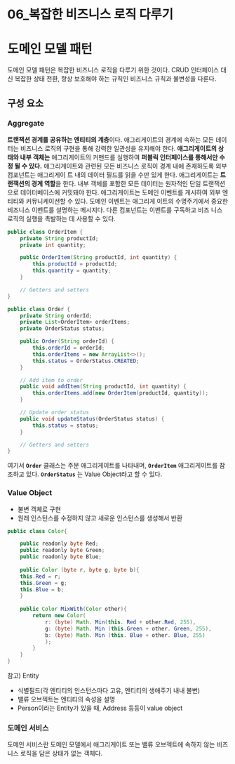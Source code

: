 # 06_복잡한 비즈니스 로직 다루기

# 도메인 모델 패턴

도메인 모델 패턴은 복잡한 비즈니스 로직을 다루기 위한 것이다. CRUD 인터페이스 대신 복잡한 상태 전환, 항상 보호해야 하는 규칙인 비즈니스 규칙과 불변성을 다룬다.

## 구성 요소

### Aggregate

**트랜잭션 경계를 공유하는 엔티티의 계층**이다. 애그리게이트의 경계에 속하는 모든 데이터는 비즈니스 로직의 구현을 통해 강력한 일관성을 유지해야 한다.
**애그리게이트의 상태와 내부 객체는** 애그리게이트의 커맨드를 실행하여 **퍼블릭 인터페이스를 통해서만 수정 될 수 있다.** 애그리게이트와 관련된 모든 비즈니스 로직이 경계 내에 존재하도록 외부 컴포넌트는 애그리게이 트 내의 데이터 필드를 읽을 수만 있게 한다.
애그리게이트는 **트랜잭션의 경계 역할**을 한다. 내부 객체를 포함한 모든 데이터는 원자적인 단일 트랜잭션으로 데이터베이스에 커밋돼야 한다.
애그리게이트는 도메인 이벤트를 게시하여 외부 엔티티와 커뮤니케이션할 수 있다. 도메인 이벤트는 애그리게 이트의 수명주기에서 중요한 비즈니스 이벤트를 설명하는 메시지다. 다른 컴포넌트는 이벤트를 구독하고 비즈 니스 로직의 실행을 촉발하는 데 사용할 수 있다.

```java
public class OrderItem {
    private String productId;
    private int quantity;

    public OrderItem(String productId, int quantity) {
        this.productId = productId;
        this.quantity = quantity;
    }

    // Getters and setters
}

public class Order {
    private String orderId;
    private List<OrderItem> orderItems;
    private OrderStatus status;

    public Order(String orderId) {
        this.orderId = orderId;
        this.orderItems = new ArrayList<>();
        this.status = OrderStatus.CREATED;
    }

    // Add item to order
    public void addItem(String productId, int quantity) {
        this.orderItems.add(new OrderItem(productId, quantity));
    }

    // Update order status
    public void updateStatus(OrderStatus status) {
        this.status = status;
    }

    // Getters and setters
}
```

여기서 **`Order`** 클래스는 주문 애그리게이트를 나타내며, **`OrderItem`** 애그리게이트를 참조하고 있다.  **`OrderStatus`** 는 Value Object라고 할 수 있다.

### Value Object

- 불변 객체로 구현
- 원래 인스턴스를 수정하지 않고 새로운 인스턴스를 생성해서 반환

```java
public class Color{

	public readonly byte Red; 
	public readonly byte Green;
	public readonly byte Blue;
	
	public Color (byte r, byte g, byte b){
	this.Red = r;
	this.Green = g;
	this.Blue = b;
	}
	
	public Color MixWith(Color other){
		return new Color(
			r: (byte) Math. Min(this. Red + other.Red, 255),
			g: (byte) Math. Min (this.Green + other. Green, 255),
			b: (byte) Math. Min (this. Blue + other. Blue, 255)
			);
		}
	}
}
```

참고) Entity

- 식별필드(각 엔티티의 인스턴스마다 고유, 엔티티의 생애주기 내내 불변)
- 밸류 오브젝트는 엔티티의 속성을 설명
- Person이라는 Entity가 있을 때, Address 등등이 value object

### 도메인 서비스

도메인 서비스란 도메인 모델에서 애그리게이트 또는 밸류 오브젝트에 속하지 않는 비즈니스 로직을 담은 상태가 없는 객체다.